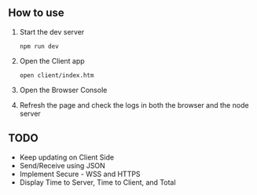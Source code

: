 ## How to use

1. Start the dev server

   ```
   npm run dev
   ```

2. Open the Client app

   ```
   open client/index.htm
   ```

3. Open the Browser Console
4. Refresh the page and check the logs in both the browser and the node server

## TODO

- Keep updating on Client Side
- Send/Receive using JSON
- Implement Secure - WSS and HTTPS
- Display Time to Server, Time to Client, and Total
